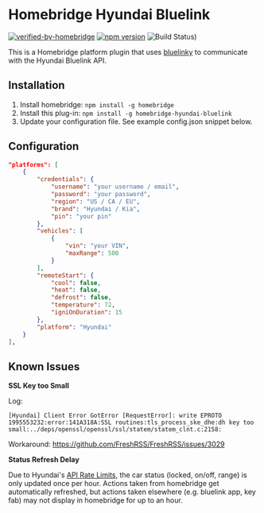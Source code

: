 # Homebridge Hyundai Bluelink

[![verified-by-homebridge](https://badgen.net/badge/homebridge/verified/purple)](https://github.com/homebridge/homebridge/wiki/Verified-Plugins)
[![npm version](https://badge.fury.io/js/homebridge-hyundai-bluelink.svg)](https://badge.fury.io/js/homebridge-hyundai-bluelink)
![Build Status)](https://img.shields.io/github/workflow/status/athal7/homebridge-hyundai-bluelink/build/main)

This is a Homebridge platform plugin that uses [bluelinky](https://github.com/Hacksore/bluelinky) to communicate with the Hyundai Bluelink API.

## Installation

1. Install homebridge: `npm install -g homebridge`
2. Install this plug-in: `npm install -g homebridge-hyundai-bluelink`
3. Update your configuration file. See example config.json snippet below.

## Configuration

```json
"platforms": [
    {
        "credentials": {
            "username": "your username / email",
            "password": "your password",
            "region": "US / CA / EU",
            "brand": "Hyundai / Kia",
            "pin": "your pin"
        },
        "vehicles": [
            {
                "vin": "your VIN",
                "maxRange": 500
            }
        ],
        "remoteStart": {
            "cool": false,
            "heat": false,
            "defrost": false,
            "temperature": 72,
            "igniOnDuration": 15
        },
        "platform": "Hyundai"
    }
],
```

## Known Issues

**SSL Key too Small**

Log:

```
[Hyundai] Client Error GotError [RequestError]: write EPROTO 1995553232:error:141A318A:SSL routines:tls_process_ske_dhe:dh key too small:../deps/openssl/openssl/ssl/statem/statem_clnt.c:2158:
```

Workaround: https://github.com/FreshRSS/FreshRSS/issues/3029

**Status Refresh Delay**

Due to Hyundai's [API Rate Limits](https://github.com/Hacksore/bluelinky/wiki/API-Rate-Limits), the car status (locked, on/off, range) is only updated once per hour. Actions taken from homebridge get automatically refreshed, but actions taken elsewhere (e.g. bluelink app, key fab) may not display in homebridge for up to an hour.
